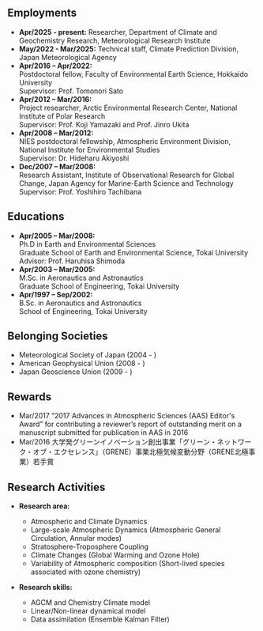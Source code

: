 Employments--- 
- **Apr/2025 - present:**
	Researcher, Department of Climate and Geochemistry Research, Meteorological Research Institute
- **May/2022 - Mar/2025:**
	Technical staff, Climate Prediction Division, Japan Meteorological Agency- **Apr/2016 – Apr/2022:**  	Postdoctoral fellow, Faculty of Environmental Earth Science, Hokkaido University  	Supervisor: Prof. Tomonori Sato   - **Apr/2012 – Mar/2016:**  	Project researcher, Arctic Environmental Research Center, National Institute of Polar Research  	Supervisor: Prof. Koji Yamazaki and Prof. Jinro Ukita  - **Apr/2008 – Mar/2012:**  NIES postdoctoral fellowship, Atmospheric Environment Division, National Institute for Environmental Studies  Supervisor: Dr. Hideharu Akiyoshi  - **Dec/2007 – Mar/2008:**  Research Assistant, Institute of Observational Research for Global Change, Japan Agency for Marine-Earth Science and Technology  Supervisor: Prof. Yoshihiro Tachibana  Educations---- **Apr/2005 – Mar/2008:**  Ph.D in Earth and Environmental Sciences  Graduate School of Earth and Environmental Science, Tokai University  Advisor: Prof. Haruhisa Shimoda  - **Apr/2003 – Mar/2005:**  M.Sc. in Aeronautics and Astronautics  Graduate School of Engineering, Tokai University  - **Apr/1997 – Sep/2002:**  B.Sc. in Aeronautics and Astronautics  School of Engineering, Tokai UniversityBelonging Societies---- Meteorological Society of Japan (2004 - ) - American Geophysical Union (2008 - )  - Japan Geoscience Union (2009 - )  Rewards---- Mar/2017 “2017 Advances in Atmospheric Sciences (AAS) Editor's Award” for contributing a reviewer’s report of outstanding merit on a manuscript submitted for publication in AAS in 2016- Mar/2016 大学発グリーンイノベーション創出事業「グリーン・ネットワーク・オブ・エクセレンス」（GRENE）事業北極気候変動分野（GRENE北極事業）若手賞  Research Activities---- **Research area:**  	- Atmospheric and Climate Dynamics  	- Large-scale Atmospheric Dynamics (Atmospheric General Circulation, Annular modes)  	- Stratosphere-Troposphere Coupling  	- Climate Changes (Global Warming and Ozone Hole)  	- Variability of Atmospheric composition (Short-lived species associated with ozone chemistry)      - **Research skills:**    - AGCM and Chemistry Climate model    - Linear/Non-linear dynamical model    - Data assimilation (Ensemble Kalman Filter) 